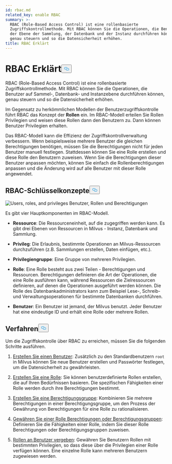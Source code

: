 ```yaml
---
id: rbac.md
related_key: enable RBAC
summary: >-
  RBAC (Role-Based Access Control) ist eine rollenbasierte
  Zugriffskontrollmethode. Mit RBAC können Sie die Operationen, die Benutzer auf
  der Ebene der Sammlung, der Datenbank und der Instanz durchführen können,
  genau steuern und so die Datensicherheit erhöhen. 
title: RBAC Erklärt
---
```

<h1 id="RBAC-Explained​" class="common-anchor-header">RBAC Erklärt<button data-href="#RBAC-Explained​" class="anchor-icon" translate="no">
      <svg translate="no"
        aria-hidden="true"
        focusable="false"
        height="20"
        version="1.1"
        viewBox="0 0 16 16"
        width="16"
      >
        <path
          fill="#0092E4"
          fill-rule="evenodd"
          d="M4 9h1v1H4c-1.5 0-3-1.69-3-3.5S2.55 3 4 3h4c1.45 0 3 1.69 3 3.5 0 1.41-.91 2.72-2 3.25V8.59c.58-.45 1-1.27 1-2.09C10 5.22 8.98 4 8 4H4c-.98 0-2 1.22-2 2.5S3 9 4 9zm9-3h-1v1h1c1 0 2 1.22 2 2.5S13.98 12 13 12H9c-.98 0-2-1.22-2-2.5 0-.83.42-1.64 1-2.09V6.25c-1.09.53-2 1.84-2 3.25C6 11.31 7.55 13 9 13h4c1.45 0 3-1.69 3-3.5S14.5 6 13 6z"
        ></path>
      </svg>
    </button></h1><p>RBAC (Role-Based Access Control) ist eine rollenbasierte Zugriffskontrollmethode. Mit RBAC können Sie die Operationen, die Benutzer auf Sammel-, Datenbank- und Instanzebene durchführen können, genau steuern und so die Datensicherheit erhöhen. </p>
<p>Im Gegensatz zu herkömmlichen Modellen der Benutzerzugriffskontrolle führt RBAC das Konzept der <strong>Rollen</strong> ein. Im RBAC-Modell erteilen Sie Rollen Privilegien und weisen diese Rollen dann den Benutzern zu. Dann können Benutzer Privilegien erhalten. </p>
<p>Das RBAC-Modell kann die Effizienz der Zugriffskontrollverwaltung verbessern. Wenn beispielsweise mehrere Benutzer die gleichen Berechtigungen benötigen, müssen Sie die Berechtigungen nicht für jeden Benutzer manuell festlegen. Stattdessen können Sie eine Rolle erstellen und diese Rolle den Benutzern zuweisen. Wenn Sie die Berechtigungen dieser Benutzer anpassen möchten, können Sie einfach die Rollenberechtigungen anpassen und die Änderung wird auf alle Benutzer mit dieser Rolle angewendet.</p>
<h2 id="RBAC-key-concepts​" class="common-anchor-header">RBAC-Schlüsselkonzepte<button data-href="#RBAC-key-concepts​" class="anchor-icon" translate="no">
      <svg translate="no"
        aria-hidden="true"
        focusable="false"
        height="20"
        version="1.1"
        viewBox="0 0 16 16"
        width="16"
      >
        <path
          fill="#0092E4"
          fill-rule="evenodd"
          d="M4 9h1v1H4c-1.5 0-3-1.69-3-3.5S2.55 3 4 3h4c1.45 0 3 1.69 3 3.5 0 1.41-.91 2.72-2 3.25V8.59c.58-.45 1-1.27 1-2.09C10 5.22 8.98 4 8 4H4c-.98 0-2 1.22-2 2.5S3 9 4 9zm9-3h-1v1h1c1 0 2 1.22 2 2.5S13.98 12 13 12H9c-.98 0-2-1.22-2-2.5 0-.83.42-1.64 1-2.09V6.25c-1.09.53-2 1.84-2 3.25C6 11.31 7.55 13 9 13h4c1.45 0 3-1.69 3-3.5S14.5 6 13 6z"
        ></path>
      </svg>
    </button></h2><p>
  
   <span class="img-wrapper"> <img translate="no" src="/docs/v2.5.x/assets/users_roles_privileges.png" alt="Users, roles, and privileges" class="doc-image" id="users,-roles,-and-privileges" />
   </span> <span class="img-wrapper"> <span>Benutzer, Rollen und Berechtigungen</span> </span></p>
<p>Es gibt vier Hauptkomponenten im RBAC-Modell.</p>
<ul>
<li><p><strong>Ressource</strong>: Die Ressourceneinheit, auf die zugegriffen werden kann. Es gibt drei Ebenen von Ressourcen in Milvus - Instanz, Datenbank und Sammlung.</p></li>
<li><p><strong>Privileg</strong>: Die Erlaubnis, bestimmte Operationen an Milvus-Ressourcen durchzuführen (z.B. Sammlungen erstellen, Daten einfügen, etc.). </p></li>
<li><p><strong>Privilegiengruppe</strong>: Eine Gruppe von mehreren Privilegien.</p></li>
<li><p><strong>Rolle</strong>: Eine Rolle besteht aus zwei Teilen - Berechtigungen und Ressourcen. Berechtigungen definieren die Art der Operationen, die eine Rolle ausführen kann, während Ressourcen die Zielressourcen definieren, auf denen die Operationen ausgeführt werden können. Die Rolle des Datenbankadministrators kann zum Beispiel Lese-, Schreib- und Verwaltungsoperationen für bestimmte Datenbanken durchführen.</p></li>
<li><p><strong>Benutzer</strong>: Ein Benutzer ist jemand, der Milvus benutzt. Jeder Benutzer hat eine eindeutige ID und erhält eine Rolle oder mehrere Rollen. </p></li>
</ul>
<h2 id="Procedures​" class="common-anchor-header">Verfahren<button data-href="#Procedures​" class="anchor-icon" translate="no">
      <svg translate="no"
        aria-hidden="true"
        focusable="false"
        height="20"
        version="1.1"
        viewBox="0 0 16 16"
        width="16"
      >
        <path
          fill="#0092E4"
          fill-rule="evenodd"
          d="M4 9h1v1H4c-1.5 0-3-1.69-3-3.5S2.55 3 4 3h4c1.45 0 3 1.69 3 3.5 0 1.41-.91 2.72-2 3.25V8.59c.58-.45 1-1.27 1-2.09C10 5.22 8.98 4 8 4H4c-.98 0-2 1.22-2 2.5S3 9 4 9zm9-3h-1v1h1c1 0 2 1.22 2 2.5S13.98 12 13 12H9c-.98 0-2-1.22-2-2.5 0-.83.42-1.64 1-2.09V6.25c-1.09.53-2 1.84-2 3.25C6 11.31 7.55 13 9 13h4c1.45 0 3-1.69 3-3.5S14.5 6 13 6z"
        ></path>
      </svg>
    </button></h2><p>Um die Zugriffskontrolle über RBAC zu erreichen, müssen Sie die folgenden Schritte ausführen.</p>
<ol>
<li><p><a href="/docs/de/users_and_roles.md#Create-a-user">Erstellen Sie einen Benutzer</a>: Zusätzlich zu den Standardbenutzern <code translate="no">root</code> in Milvus können Sie neue Benutzer erstellen und Passwörter festlegen, um die Datensicherheit zu gewährleisten.</p></li>
<li><p><a href="/docs/de/users_and_roles.md#Create-a-role">Erstellen Sie eine Rolle</a>: Sie können benutzerdefinierte Rollen erstellen, die auf Ihren Bedürfnissen basieren. Die spezifischen Fähigkeiten einer Rolle werden durch ihre Berechtigungen bestimmt.</p></li>
<li><p><a href="/docs/de/privilege_group.md">Erstellen Sie eine Berechtigungsgruppe</a>: Kombinieren Sie mehrere Berechtigungen in einer Berechtigungsgruppe, um den Prozess der Gewährung von Berechtigungen für eine Rolle zu rationalisieren.</p></li>
<li><p><a href="/docs/de/grant_privileges.md">Gewähren Sie einer Rolle Berechtigungen oder Berechtigungsgruppen</a>: Definieren Sie die Fähigkeiten einer Rolle, indem Sie dieser Rolle Berechtigungen oder Berechtigungsgruppen zuweisen. </p></li>
<li><p><a href="/docs/de/grant_roles.md">Rollen an Benutzer vergeben</a>: Gewähren Sie Benutzern Rollen mit bestimmten Privilegien, so dass diese über die Privilegien einer Rolle verfügen können. Eine einzelne Rolle kann mehreren Benutzern zugewiesen werden.</p></li>
</ol>
